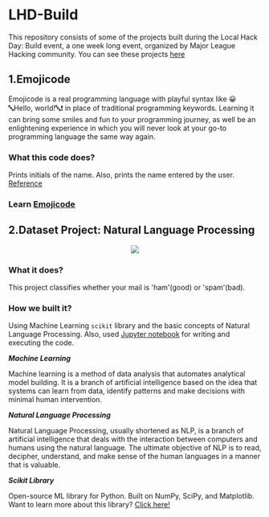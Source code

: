 # LHD-Build
This repository consists of some of the projects built during the Local Hack Day: Build event, a one week long event, organized by Major League Hacking community. 
You can see these projects [here](https://devpost.com/singhutkarsh2799)

## 1.Emojicode
Emojicode is a real programming language with playful syntax like 😀 🔤Hello, world!🔤❗️ in place of traditional programming keywords. Learning it can bring some smiles and fun to your programming journey, as well be an enlightening experience in which you will never look at your go-to programming language the same way again.

### What this code does?
Prints initials of the name. Also, prints the name entered by the user. [Reference](https://www.codecademy.com/learn/learn-emojicode)

### Learn [Emojicode](https://www.emojicode.org/)

## 2.Dataset Project: Natural Language Processing
<p align="center"><img src="https://challengepost-s3-challengepost.netdna-ssl.com/photos/production/software_photos/001/341/495/datas/original.jpg"></p>

### What it does?
This project classifies whether your mail is 'ham'(good) or 'spam'(bad).

### How we built it?
Using Machine Learning `scikit` library and the basic concepts of Natural Language Processing. Also, used [Jupyter notebook](https://jupyter.org/) for writing and executing the code.

***Machine Learning***

Machine learning is a method of data analysis that automates analytical model building. 
It is a branch of artificial intelligence based on the idea that systems can learn from data, identify patterns and make decisions with minimal human intervention.

***Natural Language Processing***

Natural Language Processing, usually shortened as NLP, is a branch of artificial intelligence that deals with the interaction between computers and humans using the natural language.
The ultimate objective of NLP is to read, decipher, understand, and make sense of the human languages in a manner that is valuable.

***Scikit Library***

Open-source ML library for Python. Built on NumPy, SciPy, and Matplotlib. Want to learn more about this library? [Click here!](https://scikit-learn.org/stable/)
